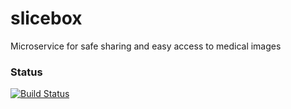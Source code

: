 # slicebox 
Microservice for safe sharing and easy access to medical images

### Status
[![Build Status](https://travis-ci.org/KarlSjostrand/slicebox.svg?branch=develop)](https://travis-ci.org/KarlSjostrand/slicebox.svg?branch=develop)
